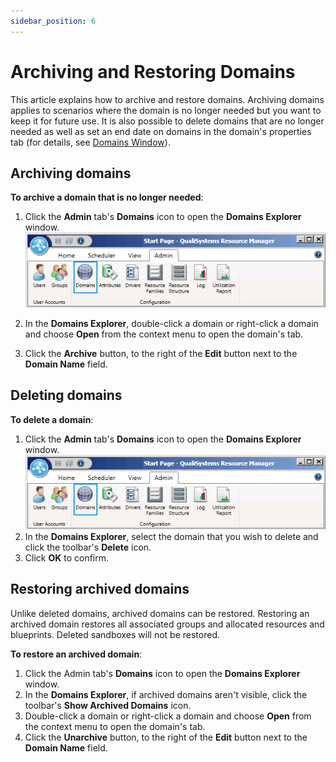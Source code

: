```yaml
---
sidebar_position: 6
---
```


# Archiving and Restoring Domains

This article explains how to archive and restore domains. Archiving domains applies to scenarios where the domain is no longer needed but you want to keep it for future use. It is also possible to delete domains that are no longer needed as well as set an end date on domains in the domain's properties tab (for details, see [Domains Window](../../../admin/cloudshell-identity-management/cloudshell-domains/domains-window.md)).

## Archiving domains

**To archive a domain that is no longer needed**:

1. Click the **Admin** tab's **Domains** icon to open the **Domains Explorer** window.  
    ![](/Images/Admin-Guide/User-Management/DomainsButton.png)  
    
2. In the **Domains Explorer**, double-click a domain or right-click a domain and choose **Open** from the context menu to open the domain's tab.
3. Click the **Archive** button, to the right of the **Edit** button next to the **Domain Name** field.

## Deleting domains

**To delete a domain**:

1. Click the **Admin** tab's **Domains** icon to open the **Domains Explorer** window.  
    ![](/Images/Admin-Guide/User-Management/DomainsButton.png)
2. In the **Domains Explorer**, select the domain that you wish to delete and click the toolbar's **Delete** icon.
3. Click **OK** to confirm.

## Restoring archived domains

Unlike deleted domains, archived domains can be restored. Restoring an archived domain restores all associated groups and allocated resources and blueprints. Deleted sandboxes will not be restored.

**To restore an archived domain**:

1. Click the Admin tab's **Domains** icon to open the **Domains Explorer** window.
2. In the **Domains Explorer**, if archived domains aren't visible, click the toolbar's **Show Archived Domains** icon.
3. Double-click a domain or right-click a domain and choose **Open** from the context menu to open the domain's tab.
4. Click the **Unarchive** button, to the right of the **Edit** button next to the **Domain Name** field.
